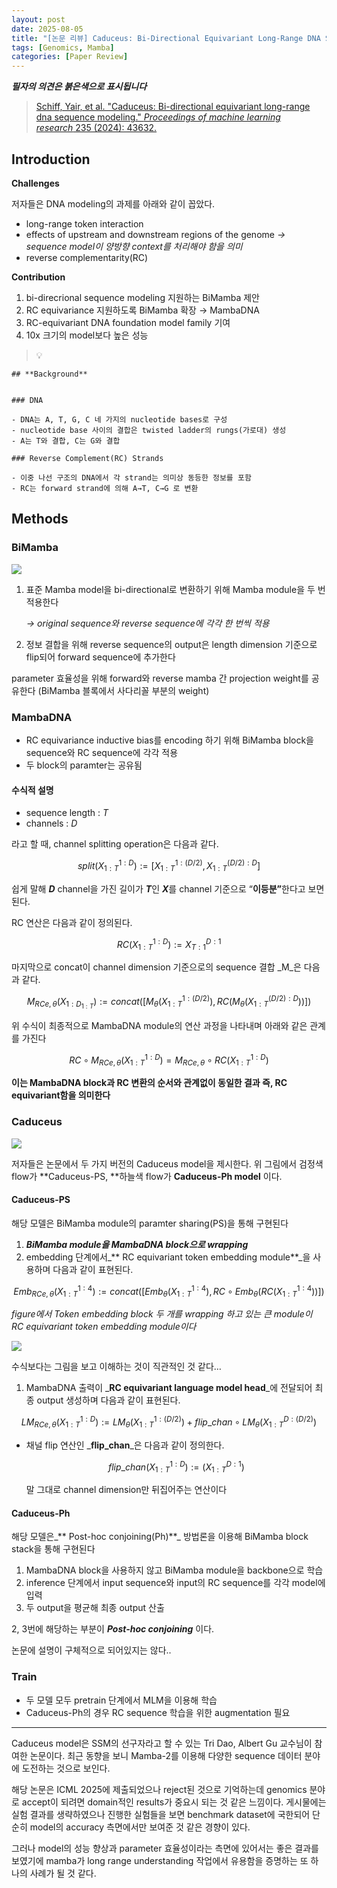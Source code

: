 ```yaml
---
layout: post
date: 2025-08-05
title: "[논문 리뷰] Caduceus: Bi-Directional Equivariant Long-Range DNA Sequence Modeling"
tags: [Genomics, Mamba]
categories: [Paper Review]
---
```


<span class="notion-red">_**필자의 의견은 붉은색으로 표시됩니다**_</span>


> [Schiff, Yair, et al. "Caduceus: Bi-directional equivariant long-range dna sequence modeling." ](https://pmc.ncbi.nlm.nih.gov/articles/PMC12189541/)[_Proceedings of machine learning research_](https://pmc.ncbi.nlm.nih.gov/articles/PMC12189541/)[ 235 (2024): 43632.](https://pmc.ncbi.nlm.nih.gov/articles/PMC12189541/)



## Introduction


**Challenges**


저자들은 DNA modeling의 과제를 아래와 같이 꼽았다.

- long-range token interaction
- effects of upstream and downstream regions of the genome 
_→ sequence model이 양방향 context를 처리해야 함을 의미_
- reverse complementarity(RC)

**Contribution**

1. bi-direcrional sequence modeling 지원하는 BiMamba 제안
1. RC equivariance 지원하도록 BiMamba 확장 → MambaDNA
1. RC-equivariant DNA foundation model family 기여
1. 10x 크기의 model보다 높은 성능

> 💡 


	## **Background**


	### DNA

	- DNA는 A, T, G, C 네 가지의 nucleotide bases로 구성
	- nucleotide base 사이의 결합은 twisted ladder의 rungs(가로대) 생성
	- A는 T와 결합, C는 G와 결합

	### Reverse Complement(RC) Strands

	- 이중 나선 구조의 DNA에서 각 strand는 의미상 동등한 정보를 포함
	- RC는 forward strand에 의해 A→T, C→G 로 변환


## Methods



### BiMamba


![](https://prod-files-secure.s3.us-west-2.amazonaws.com/542b861c-36a8-4051-84e5-8804b6728dba/2c247d59-7815-4980-99f0-8f0d21f445a7/image.png?X-Amz-Algorithm=AWS4-HMAC-SHA256&X-Amz-Content-Sha256=UNSIGNED-PAYLOAD&X-Amz-Credential=ASIAZI2LB466WAXRC2LR%2F20250902%2Fus-west-2%2Fs3%2Faws4_request&X-Amz-Date=20250902T022112Z&X-Amz-Expires=3600&X-Amz-Security-Token=IQoJb3JpZ2luX2VjELj%2F%2F%2F%2F%2F%2F%2F%2F%2F%2FwEaCXVzLXdlc3QtMiJIMEYCIQCe%2BrpYqscCfaXnE2wS2IrWDos9Rz2NcwiO0C1ZKiYDlQIhALvpal0EClUierYusI2pbkUToq0vGHgGDrtLHDk2zHgeKv8DCCEQABoMNjM3NDIzMTgzODA1Igz9mXjnDJPQpG9UvQUq3APB%2BMkHSl2mPcB6i44ASuCPMnlbRUUqOXY8P4OVgy5gNz5KTPAdNM8e33%2B9gn1xWCEd8Iy9yJMxUtoo7a6yhASU8sp4NgS7ysYCtMIg2NSZ70qNZ75p8q3%2BDarMWRInatekZjKaF4pHaGtUPPl7SD9FbJUNwjW9uWHnsREFoVVgbjhvbwtshvMySn39P9D9re1S8n9SmRW%2BdFcc4xPIQjfBxJUZg%2FH4O%2B43yhNIxrXmus8ZnyWqMZQqjDN2b0jiWmFiAvx7B31FnXAMwaELq6%2FTze73UJWgUWhvUlByg%2F1ks1oa%2FhytIM2eDmtByGntceY2TxNJbnicNZeJxhSsJ71XmYngHifDZzNc4LMmoGkLUNfTs5WRzsECqFVpHfkDaIQJZZPr7D%2FVT3EW%2Ffpg3qIeZ%2BIwuwZ5QdLJ7oAW7Fc6SdxULR4pxeVrptm5I%2BAogKY1lq71ioLISi4d%2FKXQ12PRVXqU0cb8tmOVuZgFRtPqb0yVlOA2XbBMNCXzBKlPadaFqhniTJjrXpD988Vff59FWCn19mHJvBqoaMQRJSL1eDiPNu9c%2FXZeKAfZzyLVo3CzSSIUBMrgFv68YihgwRLf6u%2FyVrbHNsHd64VfVAD5Vz5xF2OYNyGB8zG8ZTDL7tjFBjqkAUqOlysVkKtB3RnreK1GvPGvfvpXh8LPy%2F0U600kqv6EiCA8J6h5qSmHI%2F%2F2uTwPioU7q6iYfaQcrdj70yp0G0SnyM8e6Bzqi21JeQ9HaZqSIkeAKk2eKg2h8gLjK%2F2ARvA3zsDLp9X82FDSn%2BbHRT7esz7Iicm%2Fw2gtnwqOzyQEA3FZYD421cSSXhm3ZFKCW37XnB2mE6Ivlt8wSkjg3%2F8QQh%2F9&X-Amz-Signature=fcdbcde732b4804f3f017e1a55244898e2e35714e868d5b18f046a935b98755d&X-Amz-SignedHeaders=host&x-amz-checksum-mode=ENABLED&x-id=GetObject)

1. 표준 Mamba model을 bi-directional로 변환하기 위해 Mamba module을 두 번 적용한다

	_→ original sequence와 reverse sequence에 각각 한 번씩 적용_

1. 정보 결합을 위해 reverse sequence의 output은 length dimension 기준으로 flip되어 forward sequence에 추가한다

parameter 효율성을 위해 forward와 reverse mamba 간 projection weight를 공유한다 (BiMamba 블록에서 사다리꼴 부분의 weight)



### MambaDNA

- RC equivariance inductive bias를 encoding 하기 위해 BiMamba block을 sequence와 RC sequence에 각각 적용
- 두 block의 paramter는 공유됨


#### 수식적 설명

- sequence length : _T_
- channels : _D_

라고 할 때,  channel splitting operation은 다음과 같다.


$$
split(X^{1:D}_{1:T}):=[X^{1:(D/2)}_{1:T},X^{(D/2):D}_{1:T}]
$$


<span class="notion-red">쉽게 말해 </span><span class="notion-red">_**D**_</span><span class="notion-red"> channel을 가진 길이가 </span><span class="notion-red">_**T**_</span><span class="notion-red">인 </span><span class="notion-red">_**X**_</span><span class="notion-red">를 channel 기준으로 “</span><span class="notion-red">**이등분”**</span><span class="notion-red">한다고 보면 된다.</span>


RC 연산은 다음과 같이 정의된다.


$$
RC(X^{1:D}_{1:T}):=X^{D:1}_{T:1}
$$


마지막으로 concat이 channel dimension 기준으로의 sequence 결합 _M_은 다음과 같다.


$$
M_{RCe,\theta}(X_{1:D_{1:T}}):=concat([M_{\theta}(X^{1:(D/2)}_{1:T}),RC(M_{\theta}(X^{(D/2):D}_{1:T}))])
$$


위 수식이 최종적으로 MambaDNA module의 연산 과정을 나타내며 아래와 같은 관계를 가진다


$$
RC\circ M_{RCe,\theta}(X^{1:D}_{1:T}) = M_{RCe,\theta} \circ RC(X^{1:D}_{1:T})
$$


**이는 MambaDNA block과 RC 변환의 순서와 관계없이 동일한 결과 즉, RC equivariant함을 의미한다**



### Caduceus


![](https://prod-files-secure.s3.us-west-2.amazonaws.com/542b861c-36a8-4051-84e5-8804b6728dba/f94a60d7-8145-473b-aef9-7c68d3ec604a/image.png?X-Amz-Algorithm=AWS4-HMAC-SHA256&X-Amz-Content-Sha256=UNSIGNED-PAYLOAD&X-Amz-Credential=ASIAZI2LB466WAXRC2LR%2F20250902%2Fus-west-2%2Fs3%2Faws4_request&X-Amz-Date=20250902T022112Z&X-Amz-Expires=3600&X-Amz-Security-Token=IQoJb3JpZ2luX2VjELj%2F%2F%2F%2F%2F%2F%2F%2F%2F%2FwEaCXVzLXdlc3QtMiJIMEYCIQCe%2BrpYqscCfaXnE2wS2IrWDos9Rz2NcwiO0C1ZKiYDlQIhALvpal0EClUierYusI2pbkUToq0vGHgGDrtLHDk2zHgeKv8DCCEQABoMNjM3NDIzMTgzODA1Igz9mXjnDJPQpG9UvQUq3APB%2BMkHSl2mPcB6i44ASuCPMnlbRUUqOXY8P4OVgy5gNz5KTPAdNM8e33%2B9gn1xWCEd8Iy9yJMxUtoo7a6yhASU8sp4NgS7ysYCtMIg2NSZ70qNZ75p8q3%2BDarMWRInatekZjKaF4pHaGtUPPl7SD9FbJUNwjW9uWHnsREFoVVgbjhvbwtshvMySn39P9D9re1S8n9SmRW%2BdFcc4xPIQjfBxJUZg%2FH4O%2B43yhNIxrXmus8ZnyWqMZQqjDN2b0jiWmFiAvx7B31FnXAMwaELq6%2FTze73UJWgUWhvUlByg%2F1ks1oa%2FhytIM2eDmtByGntceY2TxNJbnicNZeJxhSsJ71XmYngHifDZzNc4LMmoGkLUNfTs5WRzsECqFVpHfkDaIQJZZPr7D%2FVT3EW%2Ffpg3qIeZ%2BIwuwZ5QdLJ7oAW7Fc6SdxULR4pxeVrptm5I%2BAogKY1lq71ioLISi4d%2FKXQ12PRVXqU0cb8tmOVuZgFRtPqb0yVlOA2XbBMNCXzBKlPadaFqhniTJjrXpD988Vff59FWCn19mHJvBqoaMQRJSL1eDiPNu9c%2FXZeKAfZzyLVo3CzSSIUBMrgFv68YihgwRLf6u%2FyVrbHNsHd64VfVAD5Vz5xF2OYNyGB8zG8ZTDL7tjFBjqkAUqOlysVkKtB3RnreK1GvPGvfvpXh8LPy%2F0U600kqv6EiCA8J6h5qSmHI%2F%2F2uTwPioU7q6iYfaQcrdj70yp0G0SnyM8e6Bzqi21JeQ9HaZqSIkeAKk2eKg2h8gLjK%2F2ARvA3zsDLp9X82FDSn%2BbHRT7esz7Iicm%2Fw2gtnwqOzyQEA3FZYD421cSSXhm3ZFKCW37XnB2mE6Ivlt8wSkjg3%2F8QQh%2F9&X-Amz-Signature=183ebd6bba0024adee3f939e1a0e2e6713541ef54281e3c9d3181fef4f9533c7&X-Amz-SignedHeaders=host&x-amz-checksum-mode=ENABLED&x-id=GetObject)


저자들은 논문에서 두 가지 버전의 Caduceus model을 제시한다. 위 그림에서 검정색 flow가 **Caduceus-PS, **하늘색 flow가 **Caduceus-Ph model** 이다.



#### Caduceus-PS


해당 모델은 BiMamba module의 paramter sharing(PS)을 통해 구현된다

1. _**BiMamba module을 MambaDNA block으로 wrapping**_
1. embedding 단계에서_** RC equivariant token embedding module**_을 사용하며 다음과 같이 표현된다.

$$
Emb_{RCe,\theta}(X^{1:4}_{1:T}):=concat([Emb_{\theta}(X^{1:4}_{1:T}),RC \circ Emb_{\theta}(RC(X^{1:4}_{1:T}))])
$$


_figure에서 Token embedding block 두 개를 wrapping 하고 있는 큰 module이 RC equivariant token embedding module이다_


![](https://prod-files-secure.s3.us-west-2.amazonaws.com/542b861c-36a8-4051-84e5-8804b6728dba/b175e4da-71eb-4e91-8c23-a06dabe673c9/image.png?X-Amz-Algorithm=AWS4-HMAC-SHA256&X-Amz-Content-Sha256=UNSIGNED-PAYLOAD&X-Amz-Credential=ASIAZI2LB466WAXRC2LR%2F20250902%2Fus-west-2%2Fs3%2Faws4_request&X-Amz-Date=20250902T022112Z&X-Amz-Expires=3600&X-Amz-Security-Token=IQoJb3JpZ2luX2VjELj%2F%2F%2F%2F%2F%2F%2F%2F%2F%2FwEaCXVzLXdlc3QtMiJIMEYCIQCe%2BrpYqscCfaXnE2wS2IrWDos9Rz2NcwiO0C1ZKiYDlQIhALvpal0EClUierYusI2pbkUToq0vGHgGDrtLHDk2zHgeKv8DCCEQABoMNjM3NDIzMTgzODA1Igz9mXjnDJPQpG9UvQUq3APB%2BMkHSl2mPcB6i44ASuCPMnlbRUUqOXY8P4OVgy5gNz5KTPAdNM8e33%2B9gn1xWCEd8Iy9yJMxUtoo7a6yhASU8sp4NgS7ysYCtMIg2NSZ70qNZ75p8q3%2BDarMWRInatekZjKaF4pHaGtUPPl7SD9FbJUNwjW9uWHnsREFoVVgbjhvbwtshvMySn39P9D9re1S8n9SmRW%2BdFcc4xPIQjfBxJUZg%2FH4O%2B43yhNIxrXmus8ZnyWqMZQqjDN2b0jiWmFiAvx7B31FnXAMwaELq6%2FTze73UJWgUWhvUlByg%2F1ks1oa%2FhytIM2eDmtByGntceY2TxNJbnicNZeJxhSsJ71XmYngHifDZzNc4LMmoGkLUNfTs5WRzsECqFVpHfkDaIQJZZPr7D%2FVT3EW%2Ffpg3qIeZ%2BIwuwZ5QdLJ7oAW7Fc6SdxULR4pxeVrptm5I%2BAogKY1lq71ioLISi4d%2FKXQ12PRVXqU0cb8tmOVuZgFRtPqb0yVlOA2XbBMNCXzBKlPadaFqhniTJjrXpD988Vff59FWCn19mHJvBqoaMQRJSL1eDiPNu9c%2FXZeKAfZzyLVo3CzSSIUBMrgFv68YihgwRLf6u%2FyVrbHNsHd64VfVAD5Vz5xF2OYNyGB8zG8ZTDL7tjFBjqkAUqOlysVkKtB3RnreK1GvPGvfvpXh8LPy%2F0U600kqv6EiCA8J6h5qSmHI%2F%2F2uTwPioU7q6iYfaQcrdj70yp0G0SnyM8e6Bzqi21JeQ9HaZqSIkeAKk2eKg2h8gLjK%2F2ARvA3zsDLp9X82FDSn%2BbHRT7esz7Iicm%2Fw2gtnwqOzyQEA3FZYD421cSSXhm3ZFKCW37XnB2mE6Ivlt8wSkjg3%2F8QQh%2F9&X-Amz-Signature=d99f8ae1e7800c1a7235f10f4c3fdd5b68c8e752beca0409f251f4705e97d048&X-Amz-SignedHeaders=host&x-amz-checksum-mode=ENABLED&x-id=GetObject)


<span class="notion-red">수식보다는 그림을 보고 이해하는 것이 직관적인 것 같다…</span>

1. MambaDNA 출력이 _**RC equivariant language model head**_에 전달되어 최종 output 생성하며 다음과 같이 표현된다.

$$
LM_{RCe,\theta}(X^{1:D}_{1:T}):= LM_{\theta}(X^{1:(D/2)}_{1:T})+flip\_chan\circ LM_{\theta}(X^{D:(D/2)}_{1:T})
$$

- 채널 flip 연산인 _**flip\_chan**_은 다음과 같이 정의한다.

	$$
	flip\_chan(X^{1:D}_{1:T}):=(X^{D:1}_{1:T})
	$$


	말 그대로 channel dimension만 뒤집어주는 연산이다



#### Caduceus-Ph


해당 모델은_** Post-hoc conjoining(Ph)**_ 방법론을 이용해 BiMamba block stack을 통해 구현된다

1. MambaDNA block을 사용하지 않고 BiMamba module을 backbone으로 학습
1. inference 단계에서 input sequence와 input의 RC sequence를 각각 model에 입력
1. 두 output을 평균해 최종 output 산출

2, 3번에 해당하는 부분이 _**Post-hoc conjoining**_ 이다.


<span class="notion-red">논문에 설명이 구체적으로 되어있지는 않다..</span>



### Train

- 두 모델 모두 pretrain 단계에서 MLM을 이용해 학습
- Caduceus-Ph의 경우 RC sequence 학습을 위한 augmentation 필요

---


<span class="notion-red">Caduceus model은 SSM의 선구자라고 할 수 있는 Tri Dao, Albert Gu 교수님이 참여한 논문이다. 최근 동향을 보니 Mamba-2를 이용해 다양한 sequence 데이터 분야에 도전하는 것으로 보인다.</span>


<span class="notion-red">해당 논문은 ICML 2025에 제출되었으나 reject된 것으로 기억하는데 genomics 분야로 accept이 되려면 domain적인 results가 중요시 되는 것 같은 느낌이다. 게시물에는 실험 결과를 생략하였으나 진행한 실험들을 보면 benchmark dataset에 국한되어 단순히 model의 accuracy 측면에서만 보여준 것 같은 경향이 있다.</span>


<span class="notion-red">그러나 model의 성능 향상과 parameter 효율성이라는 측면에 있어서는 좋은 결과를 보였기에 mamba가 long range understanding 작업에서 유용함을 증명하는 또 하나의 사례가 될 것 같다.</span>

